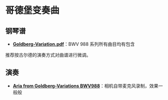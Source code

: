 # 哥德堡变奏曲

## 钢琴谱
* [**Goldberg-Variation.pdf**](https://wiki-media-1253965369.cos.ap-guangzhou.myqcloud.com/doc/Goldberg-Variation.pdf)：BWV 988 系列所有曲目均有包含

推荐按古尔德的演奏方式对曲谱进行微调。

## 演奏

* [**Aria from Goldberg-Variations BWV988**](https://www.bilibili.com/video/av86981368#reply2336107317)：相机自带麦克风录制，效果一般般